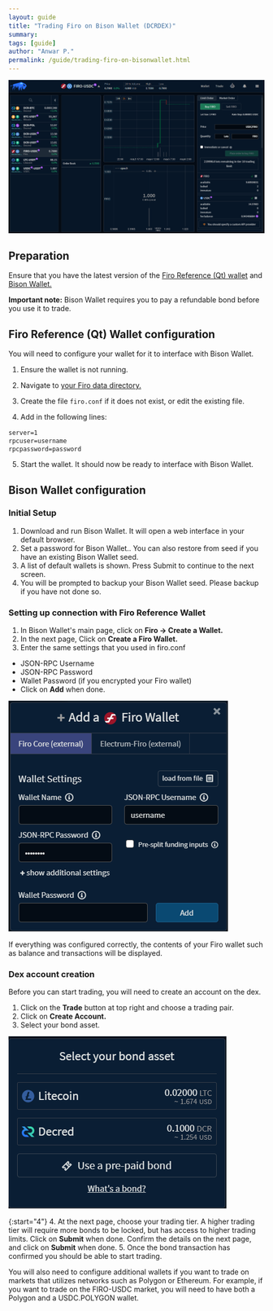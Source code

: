 ```yaml
---
layout: guide
title: "Trading Firo on Bison Wallet (DCRDEX)"
summary: 
tags: [guide]
author: "Anwar P."
permalink: /guide/trading-firo-on-bisonwallet.html
---
```


![](/guide/assets/trading-firo-on-bisonwallet/bisonw_header.png)

## Preparation

Ensure that you have the latest version of the [Firo Reference (Qt) wallet](https://github.com/firoorg/firo/releases/latest) and [Bison Wallet.](https://github.com/decred/dcrdex/releases/latest)

**Important note:** Bison Wallet requires you to pay a refundable bond before you use it to trade.

## Firo Reference (Qt) Wallet configuration

You will need to configure your wallet for it to interface with Bison Wallet.

1. Ensure the wallet is not running.

2. Navigate to [your Firo data directory.](https://github.com/firoorg/firo/wiki/Default-data-directories)

3. Create the file `firo.conf` if it does not exist, or edit the existing file.

4. Add in the following lines:

```
server=1
rpcuser=username
rpcpassword=password
```

5. Start the wallet. It should now be ready to interface with Bison Wallet.

## Bison Wallet configuration

### Initial Setup

1. Download and run Bison Wallet. It will open a web interface in your default browser.
2. Set a password for Bison Wallet.. You can also restore from seed if you have an existing Bison Wallet seed.
3. A list of default wallets is shown. Press Submit to continue to the next screen.
4. You will be prompted to backup your Bison Wallet seed. Please backup if you have not done so.

### Setting up connection with Firo Reference Wallet

1. In Bison Wallet's main page, click on **Firo -> Create a Wallet.**
2. In the next page, Click on **Create a Firo Wallet.**
3. Enter the same settings that you used in firo.conf
* JSON-RPC Username
* JSON-RPC Password
* Wallet Password (if you encrypted your Firo wallet)
* Click on **Add** when done.

![](/guide/assets/trading-firo-on-bisonwallet/firodrpc.png)

If everything was configured correctly, the contents of your Firo wallet such as balance and transactions will be displayed.

### Dex account creation

Before you can start trading, you will need to create an account on the dex.

1. Click on the **Trade** button at top right and choose a trading pair.
2. Click on **Create Account.**
3. Select your bond asset.

![](/guide/assets/trading-firo-on-bisonwallet/bond_asset.png)

{:start="4"}
4. At the next page, choose your trading tier. A higher trading tier will require more bonds to be locked, but has access to higher trading limits. Click on **Submit** when done. Confirm the details on the next page, and click on **Submit** when done.
5. Once the bond transaction has confirmed you should be able to start trading.

You will also need to configure additional wallets if you want to trade on markets that utilizes networks such as Polygon or Ethereum. For example, if you want to trade on the FIRO-USDC market, you will need to have both a Polygon and a USDC.POLYGON wallet.